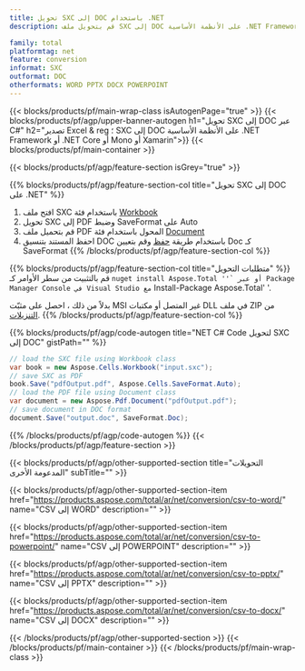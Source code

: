 ```yaml
---
title: تحويل SXC إلى DOC باستخدام .NET 
description: قم بتحويل ملف SXC إلى DOC على الأنظمة الأساسية .NET Framework أو .NET Core أو Mono أو Xamarin

family: total
platformtag: net
feature: conversion
informat: SXC
outformat: DOC
otherformats: WORD PPTX DOCX POWERPOINT
---
```


{{< blocks/products/pf/main-wrap-class isAutogenPage="true" >}}
{{< blocks/products/pf/agp/upper-banner-autogen h1="تحويل SXC إلى DOC عبر C#" h2="تصدير Excel & reg ؛ SXC إلى DOC على الأنظمة الأساسية .NET Framework أو .NET Core أو Mono أو Xamarin">}}
{{< blocks/products/pf/main-container >}}

{{< blocks/products/pf/agp/feature-section isGrey="true" >}}

{{% blocks/products/pf/agp/feature-section-col title="تحويل SXC إلى DOC على .NET" %}}
1. افتح ملف SXC باستخدام فئة [Workbook](https://apireference.aspose.com/cells/net/aspose.cells/workbook)
2. تحويل SXC إلى PDF وضبط SaveFormat على Auto
3. قم بتحميل ملف PDF المحول باستخدام فئة [Document](https://apireference.aspose.com/pdf/net/aspose.pdf/document)
4. احفظ المستند بتنسيق DOC باستخدام طريقة [حفظ](https://apireference.aspose.com/pdf/net/aspose.pdf.document/save/methods/5) وقم بتعيين Doc كـ SaveFormat
{{% /blocks/products/pf/agp/feature-section-col %}}

{{% blocks/products/pf/agp/feature-section-col title="متطلبات التحويل" %}}
قم بالتثبيت من سطر الأوامر كـ `` nuget install Aspose.Total ''` أو عبر Package Manager Console في Visual Studio مع `` Install-Package Aspose.Total' '.

بدلاً من ذلك ، احصل على مثبّت MSI غير المتصل أو مكتبات DLL في ملف ZIP من [التنزيلات](https://downloads.aspose.com/total/net).
{{% /blocks/products/pf/agp/feature-section-col %}}

{{% blocks/products/pf/agp/code-autogen title="NET C# Code لتحويل SXC إلى DOC" gistPath="" %}}
```cs
// load the SXC file using Workbook class
var book = new Aspose.Cells.Workbook("input.sxc");
// save SXC as PDF
book.Save("pdfOutput.pdf", Aspose.Cells.SaveFormat.Auto); 
// load the PDF file using Document class
var document = new Aspose.Pdf.Document("pdfOutput.pdf");
// save document in DOC format
document.Save("output.doc", SaveFormat.Doc); 
```
{{% /blocks/products/pf/agp/code-autogen %}}
{{< /blocks/products/pf/agp/feature-section >}}

{{< blocks/products/pf/agp/other-supported-section title="التحويلات المدعومة الأخرى" subTitle="" >}}

{{< blocks/products/pf/agp/other-supported-section-item href="https://products.aspose.com/total/ar/net/conversion/csv-to-word/" name="CSV إلى WORD" description="" >}}

{{< blocks/products/pf/agp/other-supported-section-item href="https://products.aspose.com/total/ar/net/conversion/csv-to-powerpoint/" name="CSV إلى POWERPOINT" description="" >}}

{{< blocks/products/pf/agp/other-supported-section-item href="https://products.aspose.com/total/ar/net/conversion/csv-to-pptx/" name="CSV إلى PPTX" description="" >}}

{{< blocks/products/pf/agp/other-supported-section-item href="https://products.aspose.com/total/ar/net/conversion/csv-to-docx/" name="CSV إلى DOCX" description="" >}}



{{< /blocks/products/pf/agp/other-supported-section >}}
{{< /blocks/products/pf/main-container >}}
{{< /blocks/products/pf/main-wrap-class >}}